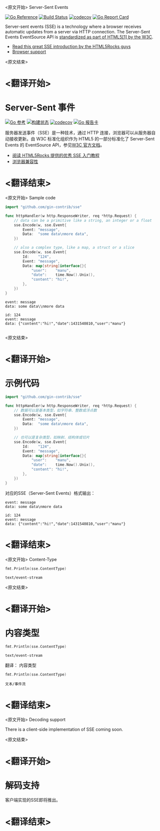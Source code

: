 
<原文开始>
Server-Sent Events

[![Go Reference](https://pkg.go.dev/badge/github.com/gin-contrib/sse.svg)](https://pkg.go.dev/github.com/gin-contrib/sse)
[![Build Status](https://github.com/gin-contrib/sse/actions/workflows/go.yml/badge.svg)](https://github.com/gin-contrib/sse/actions/workflows/go.yml)
[![codecov](https://codecov.io/gh/gin-contrib/sse/branch/master/graph/badge.svg)](https://codecov.io/gh/gin-contrib/sse)
[![Go Report Card](https://goreportcard.com/badge/github.com/gin-contrib/sse)](https://goreportcard.com/report/github.com/gin-contrib/sse)

Server-sent events (SSE) is a technology where a browser receives automatic updates from a server via HTTP connection. The Server-Sent Events EventSource API is [standardized as part of HTML5[1] by the W3C](http://www.w3.org/TR/2009/WD-eventsource-20091029/).

- [Read this great SSE introduction by the HTML5Rocks guys](http://www.html5rocks.com/en/tutorials/eventsource/basics/)
- [Browser support](http://caniuse.com/#feat=eventsource)


<原文结束>

# <翻译开始>
# Server-Sent 事件

[![Go 参考](https://pkg.go.dev/badge/github.com/gin-contrib/sse.svg)](https://pkg.go.dev/github.com/gin-contrib/sse)
[![构建状态](https://github.com/gin-contrib/sse/actions/workflows/go.yml/badge.svg)](https://github.com/gin-contrib/sse/actions/workflows/go.yml)
[![codecov](https://codecov.io/gh/gin-contrib/sse/branch/master/graph/badge.svg)](https://codecov.io/gh/gin-contrib/sse)
[![Go 报告卡](https://goreportcard.com/badge/github.com/gin-contrib/sse)](https://goreportcard.com/report/github.com/gin-contrib/sse)

服务器发送事件（SSE）是一种技术，通过 HTTP 连接，浏览器可以从服务器自动接收更新。由 W3C 标准化组织作为 HTML5 的一部分标准化了 Server-Sent Events 的 EventSource API，参见[W3C 官方文档](http://www.w3.org/TR/2009/WD-eventsource-20091029/)。

- [阅读 HTML5Rocks 提供的优秀 SSE 入门教程](http://www.html5rocks.com/en/tutorials/eventsource/basics/)
- [浏览器兼容性](http://caniuse.com/#feat=eventsource)

# <翻译结束>


<原文开始>
Sample code

```go
import "github.com/gin-contrib/sse"

func httpHandler(w http.ResponseWriter, req *http.Request) {
	// data can be a primitive like a string, an integer or a float
	sse.Encode(w, sse.Event{
		Event: "message",
		Data:  "some data\nmore data",
	})

	// also a complex type, like a map, a struct or a slice
	sse.Encode(w, sse.Event{
		Id:    "124",
		Event: "message",
		Data: map[string]interface{}{
			"user":    "manu",
			"date":    time.Now().Unix(),
			"content": "hi!",
		},
	})
}
```
```
event: message
data: some data\\nmore data

id: 124
event: message
data: {"content":"hi!","date":1431540810,"user":"manu"}
 
```


<原文结束>

# <翻译开始>
# 示例代码

```go
import "github.com/gin-contrib/sse"

func httpHandler(w http.ResponseWriter, req *http.Request) {
    // 数据可以是基本类型，如字符串、整数或浮点数
    sse.Encode(w, sse.Event{
        Event: "message",
        Data:  "some data\nmore data",
    })

    // 也可以是复杂类型，如映射、结构体或切片
    sse.Encode(w, sse.Event{
        Id:    "124",
        Event: "message",
        Data: map[string]interface{}{
            "user":    "manu",
            "date":    time.Now().Unix(),
            "content": "hi!",
        },
    })
}
```

对应的SSE（Server-Sent Events）格式输出：

```
event: message
data: some data\nmore data

id: 124
event: message
data: {"content":"hi!","date":1431540810,"user":"manu"}
```

# <翻译结束>


<原文开始>
Content-Type

```go
fmt.Println(sse.ContentType)
```
```
text/event-stream
```


<原文结束>

# <翻译开始>
# 内容类型

```go
fmt.Println(sse.ContentType)
```
```
text/event-stream
```

翻译：
内容类型

```go
fmt.Println(sse.ContentType)
```
```
文本/事件流
```

# <翻译结束>


<原文开始>
Decoding support

There is a client-side implementation of SSE coming soon.

<原文结束>

# <翻译开始>
# 解码支持

客户端实现的SSE即将推出。

# <翻译结束>

